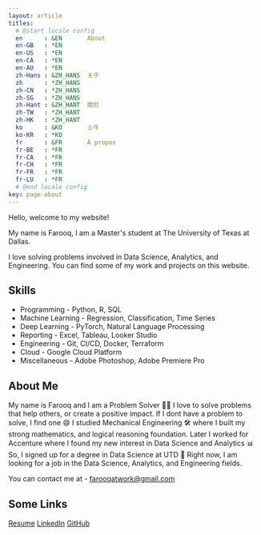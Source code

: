 ```yaml
---
layout: article
titles:
  # @start locale config
  en      : &EN       About
  en-GB   : *EN
  en-US   : *EN
  en-CA   : *EN
  en-AU   : *EN
  zh-Hans : &ZH_HANS  关于
  zh      : *ZH_HANS
  zh-CN   : *ZH_HANS
  zh-SG   : *ZH_HANS
  zh-Hant : &ZH_HANT  關於
  zh-TW   : *ZH_HANT
  zh-HK   : *ZH_HANT
  ko      : &KO       소개
  ko-KR   : *KO
  fr      : &FR       À propos
  fr-BE   : *FR
  fr-CA   : *FR
  fr-CH   : *FR
  fr-FR   : *FR
  fr-LU   : *FR
  # @end locale config
key: page-about
---
```


Hello, welcome to my website!

My name is Farooq, I am a Master's student at The University of Texas at Dallas.

I love solving problems involved in Data Science, Analytics, and Engineering. 
You can find some of my work and projects on this website.

## Skills

- Programming      - Python, R, SQL
- Machine Learning - Regression, Classification, Time Series
- Deep Learning    - PyTorch, Natural Language Processing
- Reporting        - Excel, Tableau, Looker Studio
- Engineering      - Git, CI/CD, Docker, Terraform
- Cloud            - Google Cloud Platform
- Miscellaneous    - Adobe Photoshop, Adobe Premiere Pro

## About Me

My name is Farooq and I am a Problem Solver 👨‍🔧
I love to solve problems that help others, or create a positive impact. If I dont have a problem to solve, I find one 😄
I studied Mechanical Engineering 🛠 where I built my strong mathematics, and logical reasoning foundation. Later I worked for Accenture where I found my new interest in Data Science and Analytics 📊
So, I signed up for a degree in Data Science at UTD 🏫 
Right now, I am looking for a job in the Data Science, Analytics, and Engineering fields.

You can contact me at - farooqatwork@gmail.com

## Some Links

[Resume](https://drive.google.com/file/d/13eRoi-EZHm16iUl2Bz4h_Cv2dflz2nyu/view?usp=share_link)
[LinkedIn](https:/www.linkedin.com/in/sk-farooq/) 
[GitHub](https://github.com/nimblefox)

